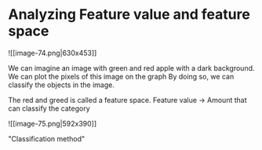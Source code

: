 
# Analyzing Feature value and feature space

![[image-74.png|630x453]]

We can imagine an image with green and red apple with a dark background. 
We can plot the pixels of this image on the graph
By doing so, we can classify the objects in the image.

The red and greed is called a feature space.
Feature value -> Amount that can classify the category

![[image-75.png|592x390]]

"Classification method"

